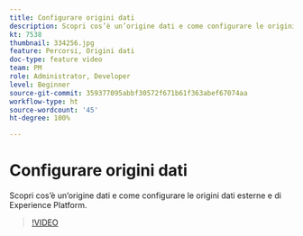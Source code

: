 ```yaml
---
title: Configurare origini dati
description: Scopri cos’è un’origine dati e come configurare le origini dati esterne e di Experience Platform.
kt: 7538
thumbnail: 334256.jpg
feature: Percorsi, Origini dati
doc-type: feature video
team: PM
role: Administrator, Developer
level: Beginner
source-git-commit: 359377095abbf30572f671b61f363abef67074aa
workflow-type: ht
source-wordcount: '45'
ht-degree: 100%

---
```



# Configurare origini dati

Scopri cos’è un’origine dati e come configurare le origini dati esterne e di Experience Platform.

>[!VIDEO](https://video.tv.adobe.com/v/334256?quality=12)
